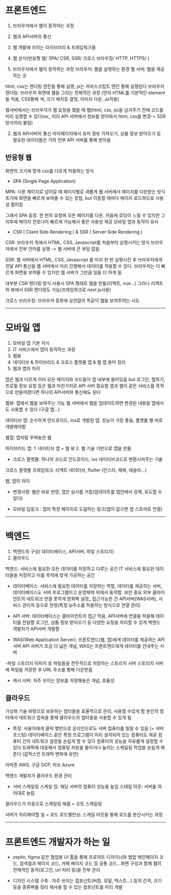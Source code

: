 # 프론트엔드

1. 브라우저에서 웹이 동작하는 과정
2. 웹과 API서버의 통신
3. 웹 개발에 쓰이는 라이브러리 & 프레임워크들
4. 웹 상식(반응형 웹/ SPA/ CSR, SSR/ 크로스 브라우징/ HTTP, HTTPS/ )

5. 브라우저에서 웹이 동작하는 과정
   브라우저: 웹을 실행하는 환경
   웹 서버: 웹을 제공하는 곳

html, css는 렌더링 엔진을 통해 실행, js는 자바스크립트 엔진 통해 실행된다
브라우저 렌더링: 브라우저 화면에 웹을 그리는 전체적인 과정
(먼저 HTML롤 기본적인 element들 적용, CSS통해 색, 크기 배치등 결정,
이미지 다운, Js적용)

웹서버에서는 브라우저가 웹 요청을 했을 때 웹(html, css, js)을 넘겨주기 전에
코드를 미리 실행할 수 있다(ex\_ 미리 API 서버에서 정보를 받아와서 html, css를 변경-> SSR방식이라 불림)

2. 웹과 API서버의 통신
   마이페이지에서 유저 정보 가져오기, 상품 정보 받아오기 등 필요한 데이터들은 거의 전부
   API 서버를 통해 받아옴

## 반응형 웹

화면의 크기에 맞게 css를 다르게 적용하는 방식

- SPA (Single Page Application)

MPA: 다른 페이지로 넘어갈 때 페이지별로 새롭게 웹 서버에서 페이지를 다운받는 방식
초기에 화면을 빠르게 보여줄 수 있는 장점, but 이동할 때마다 페이지 로드하므로 사용성 떨어짐

그래서 SPA 등장. 한 번의 요청에 모든 페이지를 다운. 처음에 로딩이 느릴 수 있지만
그 이후에 페이지 전호나이 빠르게 가능해서 좋은 사용성 제공
모바일 앱과 동작이 유사

- CSR ( Client Side Rendering ) & SSR ( Server Side Rendering )

CSR: 브라우저 측에서 HTML, CSS, Javascript를 처음부터 실행시키는 방식
브라우저에서 전부 언어를 실행 -> 웹 서버에 큰 부담 없음

SSR: 웹 서버에서 HTML, CSS, Javascript 를 미리 한 번 실행시킨 후 브라우저에게 전달
API 통신을 웹 서버에서 미리 진행해서 데이터를 적용할 수 있다.
브라우저는 더 빠르게 화면을 보여줄 수 있지만 웹 서버가 그만큼 일을 더 하게 됨

대부분 CSR 렌더링 방식 사용시 SPA 형태로 웹을 만듦(리액트, vue...)
그러나 리액트와 뷰에서 SSR 렌더링도 가능(프레임워크로 next js사용)

크로스 브라우징: 브라우저 종류에 상관없이 똑같이 웹을 보여주려는 시도

---

# 모바일 앱

1. 모바일 앱 기본 지식
2. IT 서비스에서 앱이 동작하는 과정
3. 웹뷰
4. 네이티브 & 하이브리드 & 크로스 플랫폼 앱 & 웹 앱 용어 정리
5. 웹과 앱의 차이

앱은 웹과 다르게 이미 모든 페이지와 코드들이 앱 내부에 들어있음
but 로그인, 찜하기, 프로필 정보 요청 등은 웹과 마찬가지로 API 서버 필요함
앱과 웹이 같은 서비스를 목적으로 만들어졌다면 하나의 API서버와 통신해도 된다

웹뷰:
앱에서 웹을 보여주는 기능
웹 서버에서 웹을 업데이트하면 변경된 내용을 앱에서도 사용할 수 있다
(구글 맵...)

네이티브 앱: 순수하게 안드로이드, ios로 개발된 앱. 성능이 가장 좋음, 플랫폼 별 따로 개발해야함

웹앱: 앱처럼 꾸며놓은 웹

하이브리드 앱: 1. 네이티브 앱 + 웹 뷰 2. 웹 기술 기반으로 앱을 만듦

- 크로스 플랫폼: 하나의 코드로 안드로이드, ios 네이티브코드로 변환시켜주는 기술

크로스 플랫폼 프레임워크: 리액트 네이티브, flutter (인스타, 페북, 테슬라...)

웹, 앱의 차이

- 변경사항: 웹은 바로 반영, 앱은 심사를 거침(업데이트를 앱안에서 강제, 유도할 수 있다)

- 모바일 딥링크
  : 앱의 특정 페이지로 도달하는 링크(앱이 없으면 앱 스토어로 연결)

---

# 백엔드

1. 백엔드의 구성( 데이터베이스, API서버, 파일 스토리지)
2. 클라우드

백엔드: 서비스에 필요한 모든 데이터를 저장하고 다루는 공간
IT 서비스에 필요한 데이터들을 저장하고 이를 목적에 맞게 가공하는 공간

- 데이터베이스:
  서비스에 필요한 데이터를 저장하는 역할, 데이터를 제공하는 서버,
  데이터베이스도 서버 프로그램이고 운영체제 위에서 동작함. 보안 중요
  외부 클라이언트의 네트워크 연결 못하게 방화벽 설정\_ 접근가능한 건 API서버(WAS서버),
  서비스 관리자 등으로 한정(특정 ip주소를 허용하는 방식으로 연결 관리)

- API 서버:
  데이터베이스는 클라이언트의 접근 막음, API서버에 연결을 허용해 데이터를 전달함
  로그인, 상품 정보 받아오기 등 다양한 요청을 처리할 수 있게 백엔드 개발자가 API서버 개발함

- WAS(Web Application Server):
  프론트엔드(웹, 앱)에게 데이터를 제공하는 API 서버
  API 서버가 조금 더 넓은 개념, WAS는 프론트엔드에게 데이터를 건네주는 서버

-파일 스토리지
이미지 등 파일들을 전무적으로 저장하는 스토리지 서버
스토리지 서버에 파일을 저장한 후 URL 주소를 통해 다운받음

- 캐시 서버: 자주 쓰이는 정보를 저장해놓은 개념, 효율성

## 클라우드

가상화 기술 바탕으로 보유하는 컴터들을 효율적으로 관리, 사용할 수있게 함
본인의 컴터에서 네트워크 접속을 통해 클라우드의 컴터들을 사용할 수 있게 됨

- 특징:
  사용자에게 클릭 몇번으로 온라인으로도 서버 컴퓨터를 빌릴 수 있음 (= 서버 호스팅)
  데이터베이스 같은 특정 프로그램이 미리 설치되어 있는 컴퓨터도 제공
  컴퓨터 간의 네트워크 설정을 손쉽게 할 수 있다
  컴퓨터의 성능을 자유롭게 설정할 수 있다
  트래픽에 대응해서 컴퓨팅 자원을 줄이거나 늘리는 스케일링 작업을 손쉽게 해준다
  (갑작스런 트래픽 변화에 유연)

아마존 AWS, 구글 GCP, 마소 Azure

백엔드 개발자가 클라우드 환경 관리

- 서버 스케일링
  스케일 업: 해당 서버의 컴퓨터 성능을 높임
  스테일 아웃: 서버를 여러대로 늘림

클라우드가 자동으로 스케일링 해줌 = 오토 스케일링

서버가 처리해야할 일 = 로드
로드밸런싱: 스케일 아웃을 통해 로드를 분산시키는 과정

---

# 프론트엔드 개발자가 하는 일

- zeplin, figma 같은 협업용 UI 툴을 통해 프로덕트 디자이너와 협업
  메인페이지 코드, 검색결과 페이지 코드, 카페 페이지 코드 등 공통 코드..
  화면 구성과 함께 웹의 전체적인 동작(로그인, url 처리 등)을 전부 관리

- 디자인 시스템 구축
  : 자주 쓰이는 컴포넌트(버튼, 모달, 텍스트...) 등의 간격, 크기 등을 종류벼롤 정리
  재사용 할 수 있는 컴포넌트를 미리 개발
